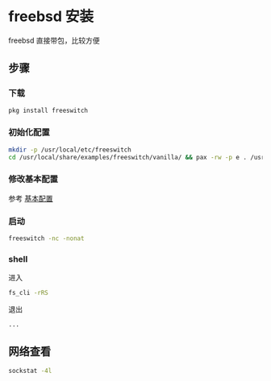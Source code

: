 # freebsd 安装

freebsd 直接带包，比较方便

## 步骤

### 下载

```sh
pkg install freeswitch
```

### 初始化配置

```sh
mkdir -p /usr/local/etc/freeswitch
cd /usr/local/share/examples/freeswitch/vanilla/ && pax -rw -p e . /usr/local/etc/freeswitch
```

### 修改基本配置

参考 [基本配置](../基本配置.md)

### 启动

```sh
freeswitch -nc -nonat
```

### shell

进入

```sh
fs_cli -rRS
```

退出

```sh
...
```

## 网络查看

```sh
sockstat -4l
```
